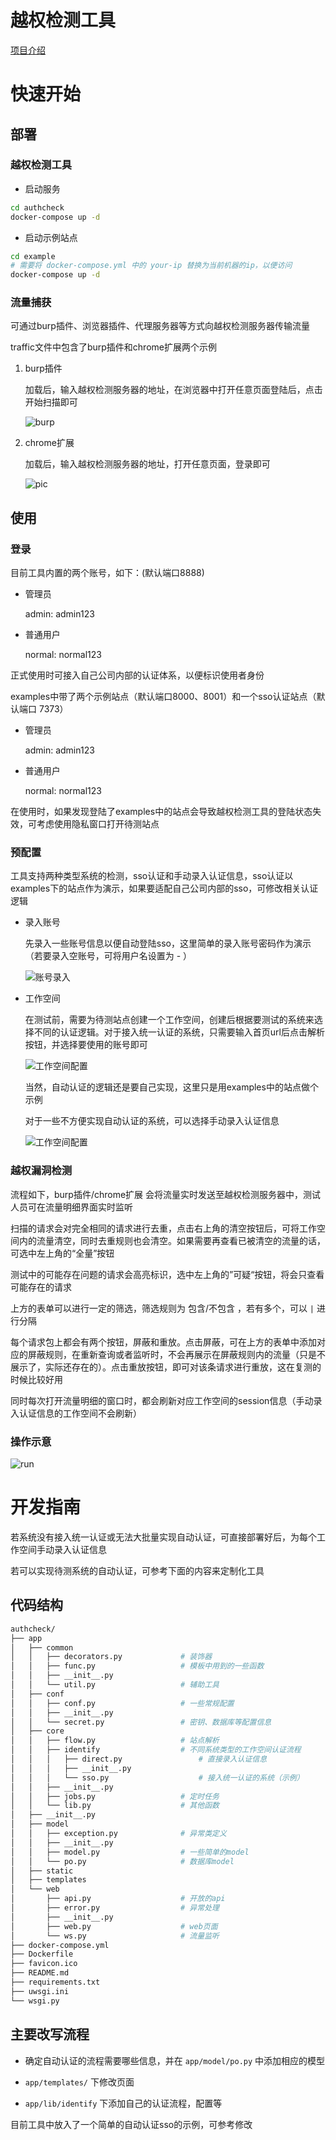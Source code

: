 # 越权检测工具

[项目介绍]()

# 快速开始

## 部署

### 越权检测工具

- 启动服务

```bash
cd authcheck
docker-compose up -d
```

- 启动示例站点

```bash
cd example
# 需要将 docker-compose.yml 中的 your-ip 替换为当前机器的ip，以便访问
docker-compose up -d
```

### 流量捕获

可通过burp插件、浏览器插件、代理服务器等方式向越权检测服务器传输流量

traffic文件中包含了burp插件和chrome扩展两个示例

1. burp插件

    加载后，输入越权检测服务器的地址，在浏览器中打开任意页面登陆后，点击开始扫描即可

    ![burp](pic/burp-plugin.png)

2. chrome扩展

    加载后，输入越权检测服务器的地址，打开任意页面，登录即可

    ![pic](pic/chrome-extensions.PNG)

## 使用

### 登录

目前工具内置的两个账号，如下：(默认端口8888)

- 管理员
  
    admin: admin123
- 普通用户
  
    normal: normal123

正式使用时可接入自己公司内部的认证体系，以便标识使用者身份

examples中带了两个示例站点（默认端口8000、8001）和一个sso认证站点（默认端口 7373）

- 管理员
  
    admin: admin123
    
- 普通用户
  
    normal: normal123

在使用时，如果发现登陆了examples中的站点会导致越权检测工具的登陆状态失效，可考虑使用隐私窗口打开待测站点

### 预配置

工具支持两种类型系统的检测，sso认证和手动录入认证信息，sso认证以examples下的站点作为演示，如果要适配自己公司内部的sso，可修改相关认证逻辑

- 录入账号

    先录入一些账号信息以便自动登陆sso，这里简单的录入账号密码作为演示（若要录入空账号，可将用户名设置为 - ）
    
    ![账号录入](pic/account.png)

- 工作空间

    在测试前，需要为待测站点创建一个工作空间，创建后根据要测试的系统来选择不同的认证逻辑。对于接入统一认证的系统，只需要输入首页url后点击解析按钮，并选择要使用的账号即可
    
    ![工作空间配置](pic/workspace-conf.png)
    
    当然，自动认证的逻辑还是要自己实现，这里只是用examples中的站点做个示例
    
    对于一些不方便实现自动认证的系统，可以选择手动录入认证信息
    
    ![工作空间配置](pic/workspace-conf2.png)

### 越权漏洞检测

流程如下，burp插件/chrome扩展 会将流量实时发送至越权检测服务器中，测试人员可在流量明细界面实时监听

扫描的请求会对完全相同的请求进行去重，点击右上角的清空按钮后，可将工作空间内的流量清空，同时去重规则也会清空。如果需要再查看已被清空的流量的话，可选中左上角的“全量”按钮

测试中的可能存在问题的请求会高亮标识，选中左上角的”可疑“按钮，将会只查看可能存在的请求

上方的表单可以进行一定的筛选，筛选规则为 包含/不包含 ，若有多个，可以 `|` 进行分隔

每个请求包上都会有两个按钮，屏蔽和重放。点击屏蔽，可在上方的表单中添加对应的屏蔽规则，在重新查询或者监听时，不会再展示在屏蔽规则内的流量（只是不展示了，实际还存在的）。点击重放按钮，即可对该条请求进行重放，这在复测的时候比较好用

同时每次打开流量明细的窗口时，都会刷新对应工作空间的session信息（手动录入认证信息的工作空间不会刷新）

### 操作示意

![run](pic/run.gif)

# 开发指南

若系统没有接入统一认证或无法大批量实现自动认证，可直接部署好后，为每个工作空间手动录入认证信息

若可以实现待测系统的自动认证，可参考下面的内容来定制化工具

## 代码结构

```bash
authcheck/
├── app
│   ├── common
│   │   ├── decorators.py             # 装饰器
│   │   ├── func.py                   # 模板中用到的一些函数
│   │   ├── __init__.py
│   │   └── util.py                   # 辅助工具
│   ├── conf
│   │   ├── conf.py                   # 一些常规配置
│   │   ├── __init__.py
│   │   └── secret.py                 # 密钥、数据库等配置信息
│   ├── core
│   │   ├── flow.py                   # 站点解析
│   │   ├── identify                  # 不同系统类型的工作空间认证流程
│   │   │   ├── direct.py                 # 直接录入认证信息
│   │   │   ├── __init__.py
│   │   │   └── sso.py                    # 接入统一认证的系统（示例）
│   │   ├── __init__.py
│   │   ├── jobs.py                   # 定时任务
│   │   └── lib.py                    # 其他函数
│   ├── __init__.py
│   ├── model
│   │   ├── exception.py              # 异常类定义
│   │   ├── __init__.py
│   │   ├── model.py                  # 一些简单的model
│   │   └── po.py                     # 数据库model
│   ├── static
│   ├── templates
│   └── web
│       ├── api.py                    # 开放的api
│       ├── error.py                  # 异常处理
│       ├── __init__.py
│       ├── web.py                    # web页面
│       └── ws.py                     # 流量监听
├── docker-compose.yml
├── Dockerfile
├── favicon.ico
├── README.md
├── requirements.txt
├── uwsgi.ini
└── wsgi.py
```

## 主要改写流程

- 确定自动认证的流程需要哪些信息，并在 `app/model/po.py` 中添加相应的模型
- `app/templates/` 下修改页面

- `app/lib/identify` 下添加自己的认证流程，配置等

目前工具中放入了一个简单的自动认证sso的示例，可参考修改

